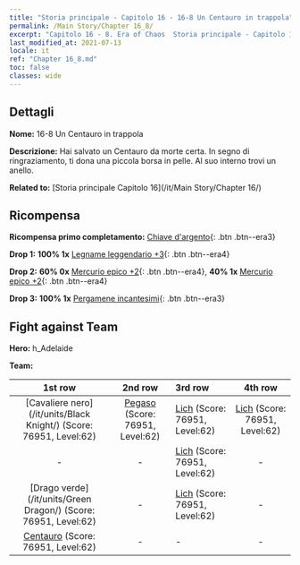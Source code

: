 ```yaml
---
title: "Storia principale - Capitolo 16 - 16-8 Un Centauro in trappola"
permalink: /Main Story/Chapter 16_8/
excerpt: "Capitolo 16 - 8. Era of Chaos  Storia principale - Capitolo 16_8. 16-8 Un Centauro in trappola"
last_modified_at: 2021-07-13
locale: it
ref: "Chapter 16_8.md"
toc: false
classes: wide
---
```


## Dettagli

 **Nome:** 16-8 Un Centauro in trappola

 **Descrizione:** Hai salvato un Centauro da morte certa. In segno di ringraziamento, ti dona una piccola borsa in pelle. Al suo interno trovi un anello.

 **Related to:** [Storia principale Capitolo 16](/it/Main Story/Chapter 16/)

## Ricompensa

 **Ricompensa primo completamento:** [Chiave d'argento](/ItemsIT/con_693/){: .btn .btn--era3}

 **Drop 1:** **100% 1x** [Legname leggendario +3](/ItemsIT/mat_55/){: .btn .btn--era4}

 **Drop 2:** **60% 0x** [Mercurio epico +2](/ItemsIT/mat_49/){: .btn .btn--era4}, **40% 1x** [Mercurio epico +2](/ItemsIT/mat_49/){: .btn .btn--era4}

 **Drop 3:** **100% 1x** [Pergamene incantesimi](/ItemsIT/con_694/){: .btn .btn--era3}


## Fight against Team
 **Hero:** h_Adelaide

 **Team:**


  | 1st row | 2nd row | 3rd row | 4th row |
  |:----:|:----:|:----|:----:|
  | [Cavaliere nero](/it/units/Black Knight/) (Score: 76951, Level:62)  | [Pegaso](/it/units/Pegasus/) (Score: 76951, Level:62)  | [Lich](/it/units/Lich/) (Score: 76951, Level:62)  | [Lich](/it/units/Lich/) (Score: 76951, Level:62)  |
  | - | - | [Lich](/it/units/Lich/) (Score: 76951, Level:62)  | - |
  | [Drago verde](/it/units/Green Dragon/) (Score: 76951, Level:62)  | - | [Lich](/it/units/Lich/) (Score: 76951, Level:62)  | - |
  | [Centauro](/it/units/Centaur/) (Score: 76951, Level:62)  | - | - | - |


